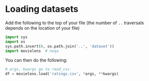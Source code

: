 # Loading datasets

Add the following to the top of your file (the number of `..` traversals depends on the location of your file) 
```python
import sys
import os
sys.path.insert(0, os.path.join('..', 'dataset'))
import movielens  # noqa
```

You can then do the following:

```python
# args, kwargs go to read_csv
df = movielens.load('ratings.csv', *args, **kwargs)
```